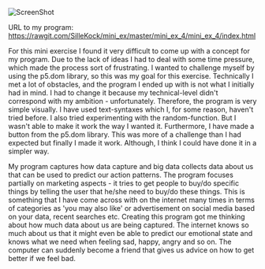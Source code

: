 ![ScreenShot](https://github.com/SilleKock/mini_ex/blob/master/mini_ex_4/Sk%C3%A6rmbillede%202018-03-05%20kl.%2023.53.09.png)

URL to my program: https://rawgit.com/SilleKock/mini_ex/master/mini_ex_4/mini_ex_4/index.html

For this mini exercise I found it very difficult to come up with a concept for my program. Due to the lack of ideas I had to deal with some time pressure, which made the process sort of frustrating. I wanted to challenge myself by using the p5.dom library, so this was my goal for this exercise. Technically I met a lot of obstacles, and the program I ended up with is not what I initially had in mind. I had to change it because my technical-level didn't correspond with my ambition - unfortunately. Therefore, the program is very simple visually. I have used text-syntaxes which I, for some reason, haven't tried before. I also tried experimenting with the random-function. But I wasn't able to make it work the way I wanted it. Furthermore, I have made a button from the p5.dom library. This was more of a challenge than I had expected but finally I made it work. Although, I think I could have done it in a simpler way. 

My program captures how data capture and big data collects data about us that can be used to predict our action patterns. The program focuses partially on marketing aspects - it tries to get people to buy/do specific things by telling the user that he/she need to buy/do these things.  This is something that I have come across with on the internet many times in terms of categories as 'you may also like' or advertisement on social media based on your data, recent searches etc.
Creating this program got me thinking about how much data about us are being captured. The internet knows so much about us that it might even be able to predict our emotional state and knows what we need when feeling sad, happy, angry and so on. The computer can suddenly become a friend that gives us advice on how to get better if we feel bad.   


